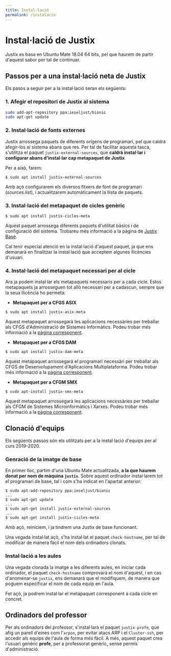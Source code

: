 ```yaml
---
title: Instal·lació
permalink: /instalacio
---
```


# Instal·lació de Justix

Justix es basa en Ubuntu Mate 18.04 64 bits, pel que haurem de partir d'aquest sabor per tal de continuar.

## Passos per a una instal·lació neta de Justix

Els pasos a seguir per a la instal·lació seran els següents:

### 1. Afegir el repositori de Justix al sistema

```sh
sudo add-apt-repository ppa:ieseljust/bionic
sudo apt-get update
```
### 2. Instal·lació de fonts externes

Justix arrossega paquets de diferents orígens de programari, pel que caldrà afegir-los al sistema abans que res. Per tal de facilitar aquesta tasca, s'utilitza el paquet `justix-external-sources`, que **caldrà instal·lar i configurar abans d'instal·lar cap metapaquet de Justix**

Per a això, farem:

```
$ sudo apt install justix-external-sources
```

Amb açò configurarem els diversos fitxers de font de programari (*sources.list*), i actualitzarem automàticament la llista de paquets.

### 3. Instal·lació del metapaquet de cicles genèric

```
$ sudo apt install justix-cicles-meta
```

Aquest paquet arrossega diferents paquets d'utilitat bàsics i de configuració del sistema. Trobareu més informació a la pàgina de [Justix Base](/Bionic/base).

Cal tenir especial atenció en la instal·lació d'aquest paquet, ja que ens demanarà en finalitzar la instal·lació que acceptem algunes llicències d'usuari.

### 4. Instal·lació del metapaquet necessari per al cicle

Ara ja podem instal·lar els metapaquets necessaris per a cada cicle. Estos metapaquets ja arrosseguen tot allò necessari per a cadascun, sempre que la seua llicència ho permeta:

  * **Metapaquet per a CFGS ASIX**

```
$ sudo apt install justix-asix-meta
```
Aquest metapaquet arrossegarà les aplicacions necessàries per treballar als CFGS d'Administració de Sistemes Informàtics. Podeu trobar més informació a la [pàgina corresponent](/Bionic/asix).

* **Metapaquet per a CFGS DAM**

```
$ sudo apt install justix-dam-meta
```
Aquest metapaquet arrossegarà el programari necessàri per treballar als CFGS de Desenvolupament d'Aplicacions Multiplataforma. Podeu trobar més informació a la [pàgina corresponent](/Bionic/dam).

* **Metapaquet per a CFGM SMX**

```
$ sudo apt-install justix-smx-meta
```
Aquest metapaquet arrossegarà les aplicacions necessàries per treballar als CFGM de Sistemes Microinformàtics i Xarxes. Podeu trobar més informació a la [pàgina corresponent](/Bionic/smx).

## Clonació d'equips

Els següents passos són els utilitzats per a la instal·lació d'equips per al curs 2019-2020.

### Genració de la imatge de base

En primer lloc, partim d'una Ubuntu Mate actualitzada, **a la que haurem donat per nom de màquina `justix`**. Sobre aquest ordinador instal·larem tot el programari de base, tal i com s'ha indicat en l'apartat anterior:

 ```
 $ sudo apt-add-repository ppa:ieseljust/bionic
 ...
 $ sudo apt-get update
 ...
 $ sudo apt-get install justix-external-sources
 ...
 $ sudo apt-get install justix-cicles-meta
 ```

 Amb açò, reiniciem, i ja tindrem una Justix de base funcionant.

Una vegada instal·lat açò, s'ha instal·lat el paquet `check-hostname`, per tal de modificar de manera fàcil el nom dels ordinadors clonats.

### Instal·lació a les aules

Una vegada clonada la imatge a les diferents aules, en iniciar cada ordinador, el paquet `check-hostname` comprovarà el nom d'aquest, i en cas d'anomenar-se `justix`, ens demanarà que el modifiquem, de manera que poguem especificar el nom de cada equip en l'aula.

Fet açò, ja podrem instal·lar el metapaquet corresponent a cada cicle en concret.

## Ordinadors del professor

Per als ordinadors del professor, s'instal·larà el paquet `justix-profe`, que afig un parell d'eines com l'`arpon`, per evitar atacs ARP i el `Cluster-ssh`, per accedir als equips de l'aula de forma més fàcil. A més, aquest paquet crea l'usuari genèric **profe**, per a professorat genèric, sense permís d'administració.